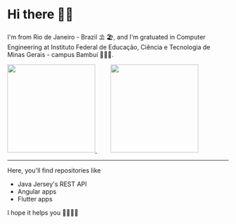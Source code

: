 # Hi there 🖖🏻

I'm from Rio de Janeiro - Brazil ⛱ 🏖, and I'm gratuated in Computer Engineering at Instituto Federal de Educação, Ciência e Tecnologia de Minas Gerais - campus Bambuí 👨🏻‍💻.

<div>
  <a href="https://angular.io/">
    <img src="https://cdn.worldvectorlogo.com/logos/angular-3.svg" width="200">
  </a>
   &nbsp; &nbsp; &nbsp; &nbsp;
  <a href="https://flutter.dev/">
    <img src="https://upload.wikimedia.org/wikipedia/commons/1/17/Google-flutter-logo.png" width="200">
  </a>
</div>

---

Here, you'll find repositories like
* Java Jersey's REST API
* Angular apps
* Flutter apps

I hope it helps you 👌🏻👌🏻
